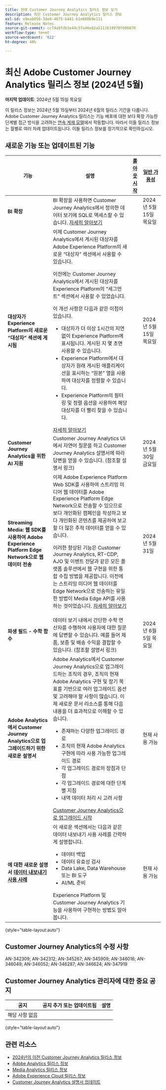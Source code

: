 ```yaml
---
title: 현재 Customer Journey Analytics 릴리스 정보 보기
description: 최신 Customer Journey Analytics 릴리스 정보
exl-id: e8eab856-34e0-4875-b441-b1e680b9e111
feature: Release Notes
source-git-commit: cc74a8fdb3e44c5fa46e82a5111619970f090870
workflow-type: tm+mt
source-wordcount: '622'
ht-degree: 48%

---
```


# 최신 Adobe Customer Journey Analytics 릴리스 정보 (2024년 5월)

**마지막 업데이트**: 2024년 5월 15일 목요일

이 릴리스 정보는 2024년 5월 15일부터 2024년 6월의 릴리스 기간을 다룹니다. Adobe Customer Journey Analytics 릴리스는 기능 배포에 대한 보다 확장 가능한 단계별 접근 방식을 고려하는 [연속 게재 모델](releases.md)에서 작동합니다. 따라서 이들 릴리스 정보는 월별로 여러 차례 업데이트됩니다. 이들 릴리스 정보를 정기적으로 확인하십시오.

## 새로운 기능 또는 업데이트된 기능

| 기능 | 설명 | [롤아웃 시작](releases.md) | [일반 가용성](releases.md) |
| ----------- | ---------- | ------- | ---- |
| **BI 확장** | BI 확장을 사용하면 Customer Journey Analytics에서 정의한 데이터 보기에 SQL로 액세스할 수 있습니다. [자세히 알아보기](https://experienceleague.adobe.com/en/docs/analytics-platform/using/cja-dataviews/bi-extension) | | 2024년 5월 15일 목요일 |
| **대상자가 Experience Platform의 새로운 “대상자” 섹션에 게시됨** | 이제 Customer Journey Analytics에서 게시된 대상자를 Adobe Experience Platform의 새로운 “대상자” 섹션에서 사용할 수 있습니다.<p>이전에는 Customer Journey Analytics에서 게시된 대상자를 Experience Platform의 “세그먼트” 섹션에서 사용할 수 있었습니다.</p><p>이 개선 사항은 다음과 같은 이점이 있습니다.</p><ul><li>대상자가 더 이상 1시간의 지연 없이 Experience Platform에 표시됩니다. 게시된 지 몇 초면 사용할 수 있습니다.</li><li>Experience Platform에서 대상자가 원래 게시된 애플리케이션을 표시하는 “원본” 열을 사용하여 대상자를 정렬할 수 있습니다.</li><li>Experience Platform의 필터링 및 정렬 옵션을 사용하여 해당 대상자를 더 빨리 찾을 수 있습니다.</li></ul> [자세히 알아보기](https://experienceleague.adobe.com/ko/docs/analytics-platform/using/cja-components/audiences/publish) |  | 2024년 5월 15일 목요일 |
| **Customer Journey Analytics을 위한 AI 지원** | Customer Journey Analytics UI에서 자연어 질문을 하고 Customer Journey Analytics 설명서에 따라 답변을 얻을 수 있습니다. (참조할 설명서 링크) | | 2024년 5월 30일 금요일 |
| **Streaming Media: 웹 SDK를 사용하여 Adobe Experience Platform Edge Network으로 웹 데이터 전송** | 이제 Adobe Experience Platform Web SDK를 사용하여 스트리밍 미디어 웹 데이터를 Adobe Experience Platform Edge Network으로 전송할 수 있으므로 보다 개인화된 캠페인을 작성하고 보다 개인화된 콘텐츠를 제공하여 보고할 더 많은 추적 데이터를 얻을 수 있습니다.<p>이러한 향상된 기능은 Customer Journey Analytics, RT-CDP, AJO 및 이벤트 전달과 같은 모든 플랫폼 솔루션에서 웹 구현을 위한 통합 수집 방법을 제공합니다. 이전에는 스트리밍 미디어 웹 데이터를 Edge Network으로 전송하는 유일한 방법이 Media Edge API를 사용하는 것이었습니다. [자세히 알아보기](https://experienceleague.adobe.com/ko/docs/media-analytics/using/implementation/edge-recommended/media-edge-sdk/implementation-edge) | | 2024년 5월 31일 |
| **파생 필드 - 수학 함수** | 데이터 보기 내에서 간단한 수학 연산자를 수행하여 사용자에 대한 질문에 답변할 수 있습니다. 예를 들어 제품, 보증 및 배송 수익을 결합할 수 있습니다. (참조할 설명서 링크) | | 2024년 6월 5일 목요일 |
| **Adobe Analytics에서 Customer Journey Analytics으로 업그레이드하기 위한 새로운 설명서** | Adobe Analytics에서 Customer Journey Analytics으로 업그레이드하는 조직의 경우, 조직의 현재 Adobe Analytics 구현 및 장기 목표를 기반으로 여러 업그레이드 옵션 및 고려해야 할 사항이 많습니다. 이제 새로운 문서 리소스를 통해 다음 내용을 더 효과적으로 이해할 수 있습니다.<ul><li>존재하는 다양한 업그레이드 경로</li><li>조직의 현재 Adobe Analytics 구현에 따라 사용 가능한 업그레이드 경로</li><li>각 업그레이드 경로의 장점과 단점</li><li>각 업그레이드 경로에 대한 단계별 지침</li><li>내역 데이터 처리 시 고려 사항</li></ul>[Customer Journey Analytics으로 업그레이드 시작](https://experienceleague.adobe.com/ko/docs/analytics-platform/using/compare-aa-cja/upgrade-to-cja/cja-upgrade-getstarted) | | 현재 사용 가능 |
| **에 대한 새로운 설명서 [데이터 내보내기 사용 사례](https://experienceleague.adobe.com/en/docs/analytics-platform/using/cja-usecases/data-export/overview)** | 이 새로운 섹션에서는 다음과 같은 데이터 내보내기 사용 사례를 간략하게 설명합니다.<ul><li>데이터 백업</li><li>데이터 유효성 검사</li><li>Data Lake, Data Warehouse 또는 BI 도구</li><li>AI/ML 준비</li></ul> Experience Platform 및 Customer Journey Analytics 기능을 사용하여 구현하는 방법도 알아봅니다. | | 현재 사용 가능 |

{style="table-layout:auto"}

## Customer Journey Analytics의 수정 사항

AN-342309; AN-342312; AN-345267; AN-345909; AN-346016; AN-346049; AN-346052; AN-346287; AN-346624; AN-347919

## Customer Journey Analytics 관리자에 대한 중요 공지

| 공지 | 공지 추가 또는 업데이트됨 | 설명 |
| --- | --- | --- |
| 해당 사항 없음 | | |

{style="table-layout:auto"}

## 관련 리소스

* [2024년의 이전 Customer Journey Analytics 릴리스 정보](/help/release-notes/2024.md)
* [Adobe Analytics 릴리스 정보](https://experienceleague.adobe.com/docs/analytics/release-notes/latest.html?lang=ko-KR)
* [Media Analytics 릴리스 정보](https://experienceleague.adobe.com/docs/media-analytics/using/additional-resources/release-notes.html?lang=ko-KR)
* [Adobe Experience Cloud 릴리스 정보](https://experienceleague.adobe.com/docs/release-notes/experience-cloud/current.html?lang=ko-KR)
* [Customer Journey Analytics 설명서 업데이트](/help/release-notes/doc-changes.md)
